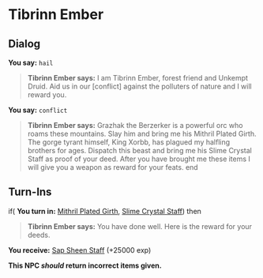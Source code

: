 # Tibrinn Ember
## Dialog

**You say:** `hail`



>**Tibrinn Ember says:** I am Tibrinn Ember, forest friend and Unkempt Druid. Aid us in our [conflict] against the polluters of nature and I will reward you.

**You say:** `conflict`



>**Tibrinn Ember says:** Grazhak the Berzerker is a powerful orc who roams these mountains. Slay him and bring me his Mithril Plated Girth. The gorge tyrant himself, King Xorbb, has plagued my halfling brothers for ages. Dispatch this beast and bring me his Slime Crystal Staff as proof of your deed. After you have brought me these items I will give you a weapon as reward for your feats.
end

## Turn-Ins





if( **You turn in:** [Mithril Plated Girth](/item/4310), [Slime Crystal Staff](/item/6335)) then


>**Tibrinn Ember says:** You have done well. Here is the reward for your deeds.


 **You receive:**  [Sap Sheen Staff](/item/6364) (+25000 exp)

**This NPC *should* return incorrect items given.**





